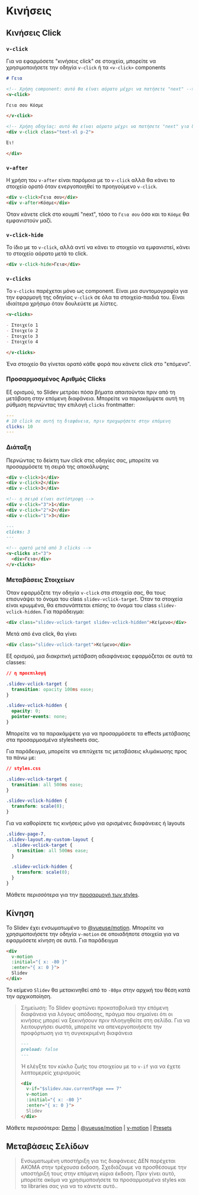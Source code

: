 # Κινήσεις

## Κινήσεις Click

### `v-click`

Για να εφαρμόσετε "κινήσεις click" σε στοιχεία, μπορείτε να χρησιμοποιήσετε την οδηγία `v-click` ή τα `<v-click>` components

```md
# Γεια

<!-- Χρήση component: αυτό θα είναι αόρατο μέχρι να πατήσετε "next" -->
<v-click>

Γεια σου Κόσμε

</v-click>

<!-- Χρήση οδηγίας: αυτό θα είναι αόρατο μέχρι να πατήσετε "next" για δεύτερη φορά -->
<div v-click class="text-xl p-2">

Έι!

</div>
```

### `v-after`

Η χρήση του `v-after` είναι παρόμοια με το `v-click` αλλά θα κάνει το στοιχείο ορατό όταν ενεργοποιηθεί το προηγούμενο `v-click`.

```md
<div v-click>Γεια σου</div>
<div v-after>Κόσμε</div>
```

Όταν κάνετε click στο κουμπί "next", τόσο το `Γεια σου` όσο και το `Κόσμε` θα εμφανιστούν μαζί.

### `v-click-hide`

Το ίδιο με το `v-click`, αλλά αντί να κάνει το στοιχείο να εμφανιστεί, κάνει το στοιχείο αόρατο μετά το click.

```md
<div v-click-hide>Γεια</div>
```

### `v-clicks`

Το `v-clicks` παρέχεται μόνο ως component. Είναι μια συντομογραφία για την εφαρμογή της οδηγίας `v-click` σε όλα τα στοιχεία-παιδιά του. Είναι ιδιαίτερα χρήσιμο όταν δουλεύετε με λίστες.

```md
<v-clicks>

- Στοιχείο 1
- Στοιχείο 2
- Στοιχείο 3
- Στοιχείο 4

</v-clicks>
```

Ένα στοιχείο θα γίνεται ορατό κάθε φορά που κάνετε click στο "επόμενο".

### Προσαρμοσμένος Αριθμός Clicks

Εξ ορισμού, το Slidev μετράει πόσα βήματα απαιτούνται πριν από τη μετάβαση στην επόμενη διαφάνεια. Μπορείτε να παρακάμψετε αυτή τη ρύθμιση περνώντας την επιλογή `clicks` frontmatter:

```yaml
---
# 10 click σε αυτή τη διαφάνεια, πριν προχωρήσετε στην επόμενη
clicks: 10
---
```

### Διάταξη

Περνώντας το δείκτη των click στις οδηγίες σας, μπορείτε να προσαρμόσετε τη σειρά της αποκάλυψης

```md
<div v-click>1</div>
<div v-click>2</div>
<div v-click>3</div>
```

```md
<!-- η σειρά είναι αντίστροφη -->
<div v-click="3">1</div>
<div v-click="2">2</div>
<div v-click="1">3</div>
```

```md
---
clicks: 3
---

<!-- ορατό μετά από 3 clicks -->
<v-clicks at="3">
  <div>Γεια</div>
</v-clicks>
```

### Μεταβάσεις Στοιχείων

Όταν εφαρμόζετε την οδηγία `v-click` στα στοιχεία σας, θα τους επισυνάψει το όνομα του class `slidev-vclick-target`. Όταν τα στοιχεία είναι κρυμμένα, θα επισυνάπτεται επίσης το όνομα του class `slidev-vclick-hidden`. Για παράδειγμα:

```html
<div class="slidev-vclick-target slidev-vclick-hidden">Κείμενο</div>
```

Μετά από ένα click, θα γίνει

```html
<div class="slidev-vclick-target">Κείμενο</div>
```

Εξ ορισμού, μια διακριτική μετάβαση αδιαφάνειας εφαρμόζεται σε αυτά τα classes:

```css
// η προεπιλογή

.slidev-vclick-target {
  transition: opacity 100ms ease;
}

.slidev-vclick-hidden {
  opacity: 0;
  pointer-events: none;
}
```

Μπορείτε να τα παρακάμψετε για να προσαρμόσετε τα effects μετάβασης στα προσαρμοσμένα stylesheets σας. 

Για παράδειγμα, μπορείτε να επιτύχετε τις μεταβάσεις κλιμάκωσης προς τα πάνω με: 

```css
// styles.css

.slidev-vclick-target {
  transition: all 500ms ease;
}

.slidev-vclick-hidden {
  transform: scale(0);
}
```

Για να καθορίσετε τις κινήσεις μόνο για ορισμένες διαφάνειες ή layouts

```scss
.slidev-page-7,
.slidev-layout.my-custom-layout {
  .slidev-vclick-target {
    transition: all 500ms ease;
  }

  .slidev-vclick-hidden {
    transform: scale(0);
  }
}
```

Μάθετε περισσότερα για την [προσαρμογή των styles](/custom/directory-structure#style).

## Κίνηση

Το Slidev έχει ενσωματωμένο το [@vueuse/motion](https://motion.vueuse.org/). Μπορείτε να χρησιμοποιήσετε την οδηγία `v-motion` σε οποιαδήποτε στοιχεία για να εφαρμόσετε κίνηση σε αυτά. Για παράδειγμα

```html
<div
  v-motion
  :initial="{ x: -80 }"
  :enter="{ x: 0 }">
  Slidev
</div>
```

Το κείμενο `Slidev` θα μετακινηθεί από το `-80px` στην αρχική του θέση κατά την αρχικοποίηση.

> Σημείωση: Το Slidev φορτώνει προκαταβολικά την επόμενη διαφάνεια για λόγους απόδοσης, πράγμα που σημαίνει ότι οι κινήσεις μπορεί να ξεκινήσουν πριν πλοηγηθείτε στη σελίδα. Για να λειτουργήσει σωστά, μπορείτε να απενεργοποιήσετε την προφόρτωση για τη συγκεκριμένη διαφάνεια
>
> ```md
> ---
> preload: false
> ---
> ```
>
> Ή ελέγξτε τον κύκλο ζωής του στοιχείου με το `v-if` για να έχετε λεπτομερείς χειρισμούς
>
> ```html
> <div
>   v-if="$slidev.nav.currentPage === 7"
>   v-motion
>   :initial="{ x: -80 }"
>   :enter="{ x: 0 }">
>   Slidev
> </div>
> ```

Μάθετε περισσότερα: [Demo](https://sli.dev/demo/starter/7) | [@vueuse/motion](https://motion.vueuse.org/) | [v-motion](https://motion.vueuse.org/directive-usage.html) | [Presets](https://motion.vueuse.org/presets.html)

## Μεταβάσεις Σελίδων

> Ενσωματωμένη υποστήριξη για τις διαφάνειες ΔΕΝ παρέχεται ΑΚΟΜΑ στην τρέχουσα έκδοση. Σχεδιάζουμε να προσθέσουμε την υποστήριξή τους στην επόμενη κύρια έκδοση. Πριν γίνει αυτό, μπορείτε ακόμα να χρησιμοποιήσετε τα προσαρμοσμένα styles και τα libraries σας για να το κάνετε αυτό..
